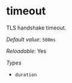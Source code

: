 # timeout

TLS handshake timeout.

*Default value*: `500ms`

*Reloadable*: Yes

*Types*

- `duration`



